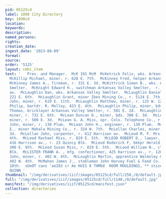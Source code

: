 ```yaml
---
pid: 05125cd
label: 1898 City Directory
key: 1898cd
location: 
keywords: 
description: 
named_persons: 
rights: 
creation_date: 
ingest_date: '2023-08-09'
format: 
source: 
order: '5125'
layout: cmhc_item
text: '   Pres. and Manager.  McK 191 McM  McKetrick Felix, wks. Arkansas Valley Smelter.
  McKillip Michael, miner, r. 628 E. 7th.  McKinney Fred, helper Arkansas Valley Smelter.
  McKinney James A., fireman, r. 331 E. 3d. McKittrick Simon B., wks. Arkansas Valley
  Smelter.  McKnight Edward H., switchman Arkansas Valley Smelter,  r. 110 N. Leiter
  av.  McLaughlin Dan, wks. Arkansas Valley Smelter.  McLaughlin Daniel, miner, r.
  221 E. 6th.  McLaughlin Grant, miner Ibex Mining Co., r. 5124 E. 7th.  McLaughlin
  John, miner, r. 619 E. 11th.  McLaughlin Matthew, miner, r. 125 W. 12th.  McLaughlin
  Philip, bartdr. R. Molloy, 423 E. 4th.  McLaughlin Philip, miner, bds. 629 E. 5th.  McLaughlin
  Thomas, bricklayer Arkansas Valley Smelter, r. 501 E. 2d.  McLaughlin William T.,
  miner, r. 732 E. 6th.  McLean Duncan D., miner, bds. 308 E. 3d.  McLean Duncan J.,
  miner, r. 500 E. 3d.  McLean G. A. Miss, opr. Colo. Telephone Co., r. 126 KE. 4th.  McLean
  John, miner, r. 130 Plum.  McLean John H., engineer, r. 130 Plum.  McLean Kenneth
  E.. miner Mahala Mining Co., r. 324 W. 7th.  McLellan Charles, miner, r. 420 E.
  3d.  McLellan John, carpenter, r. 612 Harrison av.  McLeod M. F. Mrs.. r. 8309 W.
  4th.  McLeod Rachael Miss, r. 829 E. 5th.  McLEOD ROBERT D., lawyer, 1 Quincy Blk.,
  416 Harrison av., r. 23 Quincy Blk.  McLeod Roderick F, bkkpr Herald-Democrat, r.
  306 E. 9th.  McLeod Susan Miss, r. 829 E. 5th.  McLeod William N., clk., r. 23 Quincy
  Blk.  McLISTER FRANK A. , mfg. confectioner, 425 Harrison av., r. 128 W. 7th.  McLoughlin
  John, miner, r. 402 W. 4th.  McLoughlin Martin, apprentice Walmsley & Ferry, r.
  402 W. 4th.  McMahon James J., stableman John Harvey Fuel & Feed Co., r. 213 E.
  10th.  sUeOT cans ‘aeI83 cr Ae HUIS 8 THMOd  ROOM MOULDINGS, ** stszer“"" J, J,
  QUINN '
thumbnail: "/img/derivatives/iiif/images/05125cd/full/250,/0/default.jpg"
full: "/img/derivatives/iiif/images/05125cd/full/1140,/0/default.jpg"
manifest: "/img/derivatives/iiif/05125cd/manifest.json"
collection: directories
---
```

